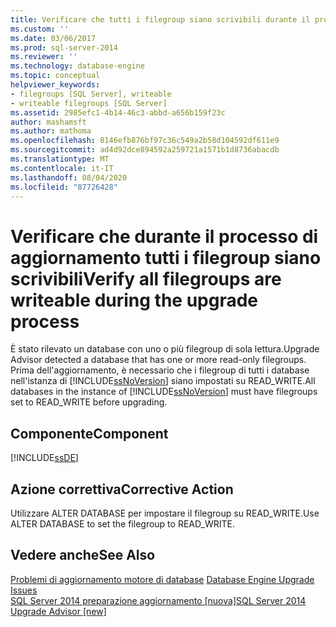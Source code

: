 ```yaml
---
title: Verificare che tutti i filegroup siano scrivibili durante il processo di aggiornamento | Microsoft Docs
ms.custom: ''
ms.date: 03/06/2017
ms.prod: sql-server-2014
ms.reviewer: ''
ms.technology: database-engine
ms.topic: conceptual
helpviewer_keywords:
- filegroups [SQL Server], writeable
- writeable filegroups [SQL Server]
ms.assetid: 2985efc1-4b14-46c3-abbd-a656b159f23c
author: mashamsft
ms.author: mathoma
ms.openlocfilehash: 8146efb876bf97c36c549a2b58d104592df611e9
ms.sourcegitcommit: ad4d92dce894592a259721a1571b1d8736abacdb
ms.translationtype: MT
ms.contentlocale: it-IT
ms.lasthandoff: 08/04/2020
ms.locfileid: "87726428"
---
```

# <a name="verify-all-filegroups-are-writeable-during-the-upgrade-process"></a><span data-ttu-id="7a1dd-102">Verificare che durante il processo di aggiornamento tutti i filegroup siano scrivibili</span><span class="sxs-lookup"><span data-stu-id="7a1dd-102">Verify all filegroups are writeable during the upgrade process</span></span>
  <span data-ttu-id="7a1dd-103">È stato rilevato un database con uno o più filegroup di sola lettura.</span><span class="sxs-lookup"><span data-stu-id="7a1dd-103">Upgrade Advisor detected a database that has one or more read-only filegroups.</span></span> <span data-ttu-id="7a1dd-104">Prima dell'aggiornamento, è necessario che i filegroup di tutti i database nell'istanza di [!INCLUDE[ssNoVersion](../../includes/ssnoversion-md.md)] siano impostati su READ_WRITE.</span><span class="sxs-lookup"><span data-stu-id="7a1dd-104">All databases in the instance of [!INCLUDE[ssNoVersion](../../includes/ssnoversion-md.md)] must have filegroups set to READ_WRITE before upgrading.</span></span>  
  
## <a name="component"></a><span data-ttu-id="7a1dd-105">Componente</span><span class="sxs-lookup"><span data-stu-id="7a1dd-105">Component</span></span>  
 [!INCLUDE[ssDE](../../includes/ssde-md.md)]  
  
## <a name="corrective-action"></a><span data-ttu-id="7a1dd-106">Azione correttiva</span><span class="sxs-lookup"><span data-stu-id="7a1dd-106">Corrective Action</span></span>  
 <span data-ttu-id="7a1dd-107">Utilizzare ALTER DATABASE per impostare il filegroup su READ_WRITE.</span><span class="sxs-lookup"><span data-stu-id="7a1dd-107">Use ALTER DATABASE to set the filegroup to READ_WRITE.</span></span>  
  
## <a name="see-also"></a><span data-ttu-id="7a1dd-108">Vedere anche</span><span class="sxs-lookup"><span data-stu-id="7a1dd-108">See Also</span></span>  
 <span data-ttu-id="7a1dd-109">[Problemi di aggiornamento motore di database](../../../2014/sql-server/install/database-engine-upgrade-issues.md) </span><span class="sxs-lookup"><span data-stu-id="7a1dd-109">[Database Engine Upgrade Issues](../../../2014/sql-server/install/database-engine-upgrade-issues.md) </span></span>  
 [<span data-ttu-id="7a1dd-110">SQL Server 2014 preparazione aggiornamento &#91;nuova&#93;</span><span class="sxs-lookup"><span data-stu-id="7a1dd-110">SQL Server 2014 Upgrade Advisor &#91;new&#93;</span></span>](sql-server-2014-upgrade-advisor.md)  
  
  
